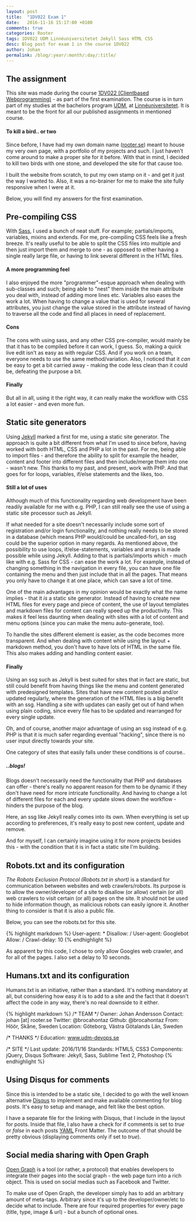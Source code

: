 ```yaml
---
layout: post
title:  "1DV022 Exam 1"
date:   2016-11-16 15:17:00 +0100
comments: true
categories: Rooter
tags: 1DV022 UDM Linnéuniversitetet Jekyll Sass HTML CSS
desc: Blog post for exam 1 in the course 1DV022
author: Johan
permalink: /blog/:year/:month/:day/:title/
---
```

## The assignment
This site was made during the course [1DV022 (Clientbased Webprogramming)][1dv022] - as part of the first examination. The course is in turn part of my studies at the bachelors program [UDM][udm-devops], at [Linnéuniversitetet][linné]. It is meant to be the front for all our published assignments in mentioned course. 

#### To kill a bird.. or two
Since before, I have had my own domain name ([rooter.se][rooter]) meant to house my very own page, with a portfolio of my projects and such. I just haven't come around to make a proper site for it before. With that in mind, I decided to kill two birds with one stone, and developed the site for that cause too.

I built the website from scratch, to put my own stamp on it - and get it just the way I wanted to. Also, it was a no-brainer for me to make the site fully responsive when I were at it. 

Below, you will find my answers for the first examination.

## Pre-compiling CSS
With [Sass][sass], I used a bunch of neat stuff. For example; partials/imports, variables, mixins and extends. For me, pre-compiling CSS feels like a fresh breeze. It's really useful to be able to split the CSS files into 
multiple and then just import them and merge to one - as opposed to either having a single really large file, or having to link several different in the HTML files. 

#### A more programming feel
I also enjoyed the more "programmer"-esque approach when dealing with sub-classes and such; being able to "nest" them inside the main attribute you deal with, instead of adding more lines etc. Variables also eases the work a lot. When having to change a value that is used for several attributes, you just change the value stored in the attribute instead of having to traverse all the code and find all places in need of replacement.

#### Cons
The cons with using sass, and any other CSS pre-compiler, would mainly be that it has to be compiled before it can work, I guess. So, making a quick live edit isn't as easy as with regular CSS. And if you work on a team, everyone needs to use the same method/variation. Also, I noticed that it _can_ be easy to get a bit carried away - making the code less clean than it could be, defeating the purpose a bit.

#### Finally
But all in all, using it the right way, it can really make the workflow with CSS a lot easier - and even more fun.

## Static site generators
Using [Jekyll][jekyll] marked a first for me, using a static site generator. The approach is quite a bit different from what I'm used to since before, having worked with both HTML, CSS and PHP a lot in the past. 
For me, being able to import files - and therefore the ability to split for example the header, content and footer into different files and then include/merge them into one - wasn't new. This thanks to my past, and present, work with PHP. And that goes for for loops, variables, if/else statements and the likes, too.

#### Still a lot of uses
Although much of this functionality regarding web development have been readily available for me with e.g. PHP, I can still really see the use of using a static site processor such as Jekyll.

If what needed for a site doesn't necessarily include some sort of registration and/or login functionality, and nothing really needs to be stored in a database (which means PHP would/could be uncalled-for), an ssg could be the superior option in many regards. As mentioned above, the possibility to use loops, if/else-statements, variables and arrays is made possible while using Jekyll. Adding to that is partials/imports which - much like with e.g. Sass for CSS - can ease the work a lot. For example, instead of changing something in the navigation in every file, you can have one file containing the menu and then just include that in all the pages. That means you only have to change it at one place, which can save a lot of time.

One of the main advantages in my opinion would be exactly what the name implies - that it _is_ a static site generator. Instead of having to create new HTML files for every page and piece of content, the use of layout templates and markdown files for content can really speed up the productivity. This makes it feel less daunting when dealing with sites with a lot of content and menu options (since you can make the menu auto-generate, too).

To handle the sites different element is easier, as the code becomes more transparent. And when dealing with content while using the layout + markdown method, you don't have to have lots of HTML in the same file. This also makes adding and handling content easier.

#### Finally
Using an ssg such as Jekyll is best suited for sites that in fact are static, but still could benefit from having things like the menu and content generated with predesigned templates. Sites that have new content posted and/or updated regularly, where the generation of the HTML files is a big benefit with an ssg. Handling a site with updates can easily get out of hand when using plain coding, since every file has to be updated and rearranged for every single update.

Oh, and of course, another major advantage of using an ssg instead of e.g. PHP is that it is much safer regarding eventual "hacking", since there is no user input directly towards your site.

One category of sites that easily falls under these conditions is of course..

##### ..blogs!
Blogs doesn't necessarily need the functionality that PHP and databases can offer - there's really no apparent reason for them to be dynamic if they don't have need for more intricate functionality. And having to change a lot of different files for each and every update slows down the workflow - hinders the purpose of the blog.

Here, an ssg like Jekyll really comes into its own. When everything is set up according to preferences, it's really easy to post new content, update and remove.

And for myself, I can certainly imagine using it for more projects besides this - with the condition that it is in fact a static site I'm building.

## Robots.txt and its configuration
_The Robots Exclusion Protocol (Robots.txt in short)_ is a standard for communication between websites and web crawlers/robots. Its purpose is to allow the owner/developer of a site to disallow (or allow) certain (or all) web crawlers to visit certain (or all) pages on the site. It should not be used to hide information though, as malicious robots can easily ignore it. Another thing to consider is that it is also a public file.

Below, you can see the robots.txt for this site.

{% highlight markdown %}
User-agent: *
Disallow: /
User-agent: Googlebot
Allow: /
Crawl-delay: 10
{% endhighlight %}

As apparent by this code, I chose to only allow Googles web crawler, and for all of the pages. I also set a delay to 10 seconds.

## Humans.txt and its configuration

Humans.txt is an initiative, rather than a standard. It's nothing mandatory at all, but considering how easy it is to add to a site and the fact that it doesn't affect the code in any way, there's no real downside to it either.

{% highlight markdown %}
/* TEAM */
	Owner: Johan Andersson
	Contact: johan [at] rooter.se
	Twitter: @brocahontaz
	Github: @brocahontaz
	From: Höör, Skåne, Sweden
	Location: Göteborg, Västra Götalands Län, Sweden

/* THANKS */
	Education: www.udm-devops.se

/* SITE */
	Last update: 2016/11/16 
	Standards: HTML5, CSS3
	Components: jQuery, Disqus
	Software: Jekyll, Sass, Sublime Text 2, Photoshop
{% endhighlight %}

## Using Disqus for comments
Since this is intended to be a static site, I decided to go with the well known alternative [Disqus][disqus] to implement and make available commenting for blog posts. It's easy to setup and manage, and felt like the best option.

I have a separate file for the linking with Disqus, that I include in the layout for posts. Inside that file, I also have a check for if comments is set to _true_ or _false_ in each posts [YAML][yaml] Front Matter. The outcome of that should be pretty obvious (displaying comments only if set to _true_).

## Social media sharing with Open Graph
[Open Graph][ogp] is a tool (or rather, a protocol) that enables developers to integrate their pages into the social graph - the web page turn into a rich object. This is used on social medias such as Facebook and Twitter.

To make use of Open Graph, the developer simply has to add an arbitrary amount of meta-tags. Arbitrary since it's up to the developer/owner/etc to decide what to include. There are four required properties for every page (title, type, image & url) - but a bunch of optional ones.

[udm-devops]: http://udm-devops.se
[linné]: http://www.lnu.se
[1dv022]: https://coursepress.lnu.se/kurs/klientbaserad-webbprogrammering/
[sass]: http://sass-lang.com/
[jekyll]: https://jekyllrb.com/
[rooter]: http://rooter.se
[disqus]: https://disqus.com/
[yaml]: http://yaml.org/
[ogp]: http://ogp.me/